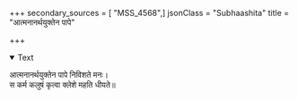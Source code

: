 +++
secondary_sources = [ "MSS_4568",]
jsonClass = "Subhaashita"
title = "आत्मनानर्थयुक्तेन पापे"

+++

<details open><summary>Text</summary>

आत्मनानर्थयुक्तेन पापे निविशते मनः।  
स कर्म कलुषं कृत्वा क्लेशे महति धीयते॥
</details>
